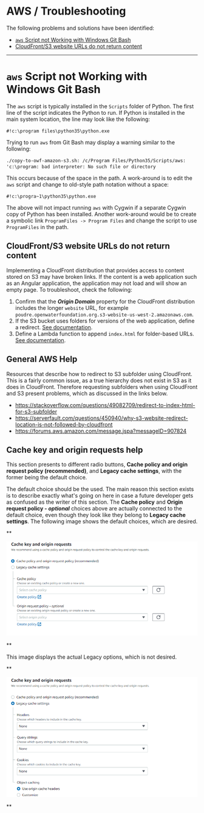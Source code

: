 # AWS / Troubleshooting

The following problems and solutions have been identified:

* [`aws` Script not Working with Windows Git Bash](#aws-script-not-working-with-windows-git-bash)
* [CloudFront/S3 website URLs do not return content](#cloudfronts3-website-urls-do-not-return-content)

-------

# `aws` Script not Working with Windows Git Bash ##

The `aws` script is typically installed in the `Scripts` folder of Python.
The first line of the script indicates the Python to run.
If Python is installed in the main system location, the line may look like the following:

```
#!c:\program files\python35\python.exe
```

Trying to run `aws` from Git Bash may display a warning similar to the following:

```
./copy-to-owf-amazon-s3.sh: /c/Program Files/Python35/Scripts/aws: 'c:\program: bad interpreter: No such file or directory
```

This occurs because of the space in the path.  A work-around is to edit the `aws` script and change to old-style path notation without a space:
```
#!c:\progra~1\python35\python.exe
```

The above will not impact running `aws` with Cygwin if a separate Cygwin copy of Python has been installed.
Another work-around would be to create a symbolic link `ProgramFiles -> Program Files` and change the script to use `ProgramFiles` in the path.

## CloudFront/S3 website URLs do not return content ##

Implementing a CloudFront distribution that provides access to content stored on S3 may have broken links.
If the content is a web application such as an Angular application, the application may not load and will show an empty page.
To troubleshoot, check the following:

1. Confirm that the ***Origin Domain*** property for the CloudFront distribution includes the longer `website` URL,
for example `poudre.openwaterfoundation.org.s3-website-us-west-2.amazonaws.com`.
2. If the S3 bucket uses folders for versions of the web application, define a redirect.  [See documentation](../website/s3/redirect.md).
3. Define a Lambda function to append `index.html` for folder-based URLs.  [See documentation](../website/cloudfront/append-index.md).

## General AWS Help ##

Resources that describe how to redirect to S3 subfolder using CloudFront. This is a fairly common
issue, as a true hierarchy does not exist in S3 as it does in CloudFront. Therefore requesting
subfolders when using CloudFront and S3 present problems, which as discussed in the links below.

* https://stackoverflow.com/questions/49082709/redirect-to-index-html-for-s3-subfolder
* https://serverfault.com/questions/450940/why-s3-website-redirect-location-is-not-followed-by-cloudfront
* https://forums.aws.amazon.com/message.jspa?messageID=907824

## Cache key and origin requests help ##

This section presents to different radio buttons, **Cache policy and origin request policy (recommended)**,
and **Legacy cache settings**, with the former being the default choice.

The default choice should be the used. The main reason this section exists is to describe exactly
what's going on here in case a future developer gets as confused as the writer of this section.
The **Cache policy** and **Origin request policy - *optional***
choices above are actually connected to the default choice, even though they look
like they belong to **Legacy cache settings**. The following image shows the default choices,
which are desired.

**<p style="text-align: center;">
![cloudfront-1](images/cloudfront-cache-key-default.png)
</p>**

This image displays the actual Legacy options, which is not desired.

**<p style="text-align: center;">
![cloudfront-1](images/cloudfront-cache-key-legacy.png)
</p>**